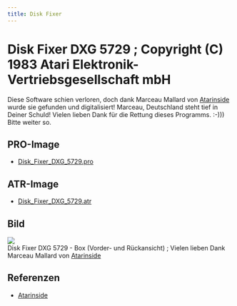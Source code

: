 ```yaml
---
title: Disk Fixer
---
```

# Disk Fixer DXG 5729 ; Copyright (C) 1983 Atari Elektronik-Vertriebsgesellschaft mbH  
Diese Software schien verloren, doch dank Marceau Mallard von [Atarinside](http://atarinside.dyndns.org/blog/index.php/atarinside-items/disk-fixer/) wurde sie gefunden und digitalisiert! Marceau, Deutschland steht tief in Deiner Schuld! Vielen lieben Dank für die Rettung dieses Programms. :-))) Bitte weiter so.  
  
## PRO-Image  
- [Disk_Fixer_DXG_5729.pro](attachments/Disk_Fixer_DXG_5729.pro)  
  
## ATR-Image  
- [Disk_Fixer_DXG_5729.atr](attachments/Disk_Fixer_DXG_5729.atr)  
  
## Bild  
![](attachments/cover.jpg)  
Disk Fixer DXG 5729 - Box (Vorder- und Rückansicht) ; Vielen lieben Dank Marceau Mallard von [Atarinside](http://atarinside.dyndns.org/blog/index.php/atarinside-items/disk-fixer/)  
  
## Referenzen  
- [Atarinside](http://atarinside.dyndns.org/blog/index.php/atarinside-items/disk-fixer/)  
